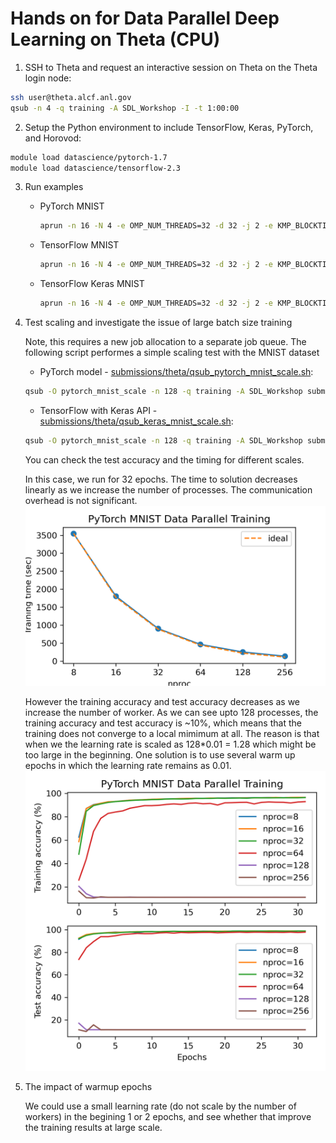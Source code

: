 # Hands on for Data Parallel Deep Learning on Theta (CPU)

1. SSH to Theta and request an interactive session on Theta on the Theta login node:
```bash
ssh user@theta.alcf.anl.gov
qsub -n 4 -q training -A SDL_Workshop -I -t 1:00:00
```

2. Setup the Python environment to include TensorFlow, Keras, PyTorch, and Horovod:
```bash
module load datascience/pytorch-1.7
module load datascience/tensorflow-2.3
```

3. Run examples
   - PyTorch MNIST
     ```bash
     aprun -n 16 -N 4 -e OMP_NUM_THREADS=32 -d 32 -j 2 -e KMP_BLOCKTIME=0 -cc depth python pytorch_mnist.py --device cpu
     ```
    
   - TensorFlow MNIST
     ```bash
     aprun -n 16 -N 4 -e OMP_NUM_THREADS=32 -d 32 -j 2 -e KMP_BLOCKTIME=0 -cc depth python tensorflow2_mnist.py --device cpu
     ```
    
   - TensorFlow Keras MNIST
     ```bash
     aprun -n 16 -N 4 -e OMP_NUM_THREADS=32 -d 32 -j 2 -e KMP_BLOCKTIME=0 -cc depth python tensorflow2_keras_mnist.py --device cpu
     ```

4. Test scaling and investigate the issue of large batch size training

    Note, this requires a new job allocation to a separate job queue. The following script performes a simple scaling test with the MNIST dataset
	* PyTorch model -  [submissions/theta/qsub_pytorch_mnist_scale.sh](submissions/theta/qsub_pytorch_mnist_scale.sh):
    ```bash
    qsub -O pytorch_mnist_scale -n 128 -q training -A SDL_Workshop submissions/theta/qsub_pytorch_mnist_scale.sh
    ```
	* TensorFlow with Keras API - [submissions/theta/qsub_keras_mnist_scale.sh](submissions/theta/qsub_keras_mnist_scale.sh): 
	```bash
    qsub -O pytorch_mnist_scale -n 128 -q training -A SDL_Workshop submissions/theta/qsub_keras_mnist_scale.sh
    ```

    You can check the test accuracy and the timing for different scales. 
	
	In this case, we run for 32 epochs. The time to solution decreases linearly as we increase the number of processes. The communication overhead is not significant. 
	![scaling](./results/theta/pytorch_mnist_time.png)

	However the training accuracy and test accuracy decreases as we increase the number of worker. As we can see upto 128 processes, the training accuracy and test accuracy is \~10\%, which means that the training does not converge to a local mimimum at all. The reason is that when we the learning rate is scaled as 128*0.01 = 1.28 which might be too large in the beginning. One solution is to use several warm up epochs in which the learning rate remains as 0.01. 
	![acc](./results/theta/pytorch_mnist_acc.png)

5. The impact of warmup epochs

    We could use a small learning rate (do not scale by the number of workers) in the begining 1 or 2 epochs, and see whether that improve the training results at large scale.
